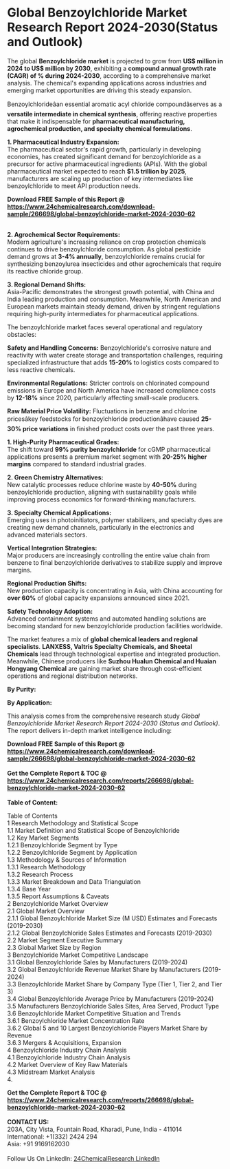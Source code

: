 <h1>Global Benzoylchloride Market Research Report 2024-2030(Status and Outlook)</h1><p>The global <strong>Benzoylchloride market</strong> is projected to grow from <strong>US$ million in 2024 to US$ million by 2030</strong>, exhibiting a <strong>compound annual growth rate (CAGR) of % during 2024-2030</strong>, according to a comprehensive market analysis. The chemical's expanding applications across industries and emerging market opportunities are driving this steady expansion.</p><p>Benzoylchlorideâan essential aromatic acyl chloride compoundâserves as a <strong>versatile intermediate in chemical synthesis</strong>, offering reactive properties that make it indispensable for <strong>pharmaceutical manufacturing, agrochemical production, and specialty chemical formulations</strong>.</p><p><strong>1. Pharmaceutical Industry Expansion:</strong><br>
The pharmaceutical sector's rapid growth, particularly in developing economies, has created significant demand for benzoylchloride as a precursor for active pharmaceutical ingredients (APIs). With the global pharmaceutical market expected to reach <strong>$1.5 trillion by 2025</strong>, manufacturers are scaling up production of key intermediates like benzoylchloride to meet API production needs.</p><div><b>Download FREE Sample of this Report @ 
            <a href="https://www.24chemicalresearch.com/download-sample/266698/global-benzoylchloride-market-2024-2030-62">
            https://www.24chemicalresearch.com/download-sample/266698/global-benzoylchloride-market-2024-2030-62</a></b></div><br><p><strong>2. Agrochemical Sector Requirements:</strong><br>
Modern agriculture's increasing reliance on crop protection chemicals continues to drive benzoylchloride consumption. As global pesticide demand grows at <strong>3-4% annually</strong>, benzoylchloride remains crucial for synthesizing benzoylurea insecticides and other agrochemicals that require its reactive chloride group.</p><p><strong>3. Regional Demand Shifts:</strong><br>
Asia-Pacific demonstrates the strongest growth potential, with China and India leading production and consumption. Meanwhile, North American and European markets maintain steady demand, driven by stringent regulations requiring high-purity intermediates for pharmaceutical applications.</p><p>The benzoylchloride market faces several operational and regulatory obstacles:</p><p><strong>Safety and Handling Concerns:</strong> Benzoylchloride's corrosive nature and reactivity with water create storage and transportation challenges, requiring specialized infrastructure that adds <strong>15-20%</strong> to logistics costs compared to less reactive chemicals.</p><p><strong>Environmental Regulations:</strong> Stricter controls on chlorinated compound emissions in Europe and North America have increased compliance costs by <strong>12-18%</strong> since 2020, particularly affecting small-scale producers.</p><p><strong>Raw Material Price Volatility:</strong> Fluctuations in benzene and chlorine pricesâkey feedstocks for benzoylchloride productionâhave caused <strong>25-30% price variations</strong> in finished product costs over the past three years.</p><p><strong>1. High-Purity Pharmaceutical Grades:</strong><br>
The shift toward <strong>99% purity benzoylchloride</strong> for cGMP pharmaceutical applications presents a premium market segment with <strong>20-25% higher margins</strong> compared to standard industrial grades.</p><p><strong>2. Green Chemistry Alternatives:</strong><br>
New catalytic processes reduce chlorine waste by <strong>40-50%</strong> during benzoylchloride production, aligning with sustainability goals while improving process economics for forward-thinking manufacturers.</p><p><strong>3. Specialty Chemical Applications:</strong><br>
Emerging uses in photoinitiators, polymer stabilizers, and specialty dyes are creating new demand channels, particularly in the electronics and advanced materials sectors.</p><p><strong>Vertical Integration Strategies:</strong><br>
	Major producers are increasingly controlling the entire value chain from benzene to final benzoylchloride derivatives to stabilize supply and improve margins.</p><p><strong>Regional Production Shifts:</strong><br>
	New production capacity is concentrating in Asia, with China accounting for <strong>over 60%</strong> of global capacity expansions announced since 2021.</p><p><strong>Safety Technology Adoption:</strong><br>
	Advanced containment systems and automated handling solutions are becoming standard for new benzoylchloride production facilities worldwide.</p><p>The market features a mix of <strong>global chemical leaders and regional specialists</strong>. <strong>LANXESS, Valtris Specialty Chemicals, and Sheetal Chemicals</strong> lead through technological expertise and integrated production. Meanwhile, Chinese producers like <strong>Suzhou Hualun Chemical and Huaian Hongyang Chemical</strong> are gaining market share through cost-efficient operations and regional distribution networks.</p><p><strong>By Purity:</strong></p><p><strong>By Application:</strong></p><p>This analysis comes from the comprehensive research study <em>Global Benzoylchloride Market Research Report 2024-2030 (Status and Outlook)</em>. The report delivers in-depth market intelligence including:
</p><div><b>Download FREE Sample of this Report @ 
            <a href="https://www.24chemicalresearch.com/download-sample/266698/global-benzoylchloride-market-2024-2030-62">
            https://www.24chemicalresearch.com/download-sample/266698/global-benzoylchloride-market-2024-2030-62</a></b></div><br><div><b>Get the Complete Report & TOC @ 
            <a href="https://www.24chemicalresearch.com/reports/266698/global-benzoylchloride-market-2024-2030-62">
            https://www.24chemicalresearch.com/reports/266698/global-benzoylchloride-market-2024-2030-62</a></b></div><br>
            <b>Table of Content:</b><p>Table of Contents<br />
1 Research Methodology and Statistical Scope<br />
1.1 Market Definition and Statistical Scope of Benzoylchloride<br />
1.2 Key Market Segments<br />
1.2.1 Benzoylchloride Segment by Type<br />
1.2.2 Benzoylchloride Segment by Application<br />
1.3 Methodology & Sources of Information<br />
1.3.1 Research Methodology<br />
1.3.2 Research Process<br />
1.3.3 Market Breakdown and Data Triangulation<br />
1.3.4 Base Year<br />
1.3.5 Report Assumptions & Caveats<br />
2 Benzoylchloride Market Overview<br />
2.1 Global Market Overview<br />
2.1.1 Global Benzoylchloride Market Size (M USD) Estimates and Forecasts (2019-2030)<br />
2.1.2 Global Benzoylchloride Sales Estimates and Forecasts (2019-2030)<br />
2.2 Market Segment Executive Summary<br />
2.3 Global Market Size by Region<br />
3 Benzoylchloride Market Competitive Landscape<br />
3.1 Global Benzoylchloride Sales by Manufacturers (2019-2024)<br />
3.2 Global Benzoylchloride Revenue Market Share by Manufacturers (2019-2024)<br />
3.3 Benzoylchloride Market Share by Company Type (Tier 1, Tier 2, and Tier 3)<br />
3.4 Global Benzoylchloride Average Price by Manufacturers (2019-2024)<br />
3.5 Manufacturers Benzoylchloride Sales Sites, Area Served, Product Type<br />
3.6 Benzoylchloride Market Competitive Situation and Trends<br />
3.6.1 Benzoylchloride Market Concentration Rate<br />
3.6.2 Global 5 and 10 Largest Benzoylchloride Players Market Share by Revenue<br />
3.6.3 Mergers & Acquisitions, Expansion<br />
4 Benzoylchloride Industry Chain Analysis<br />
4.1 Benzoylchloride Industry Chain Analysis<br />
4.2 Market Overview of Key Raw Materials<br />
4.3 Midstream Market Analysis<br />
4.</p><div><b>Get the Complete Report & TOC @ 
            <a href="https://www.24chemicalresearch.com/reports/266698/global-benzoylchloride-market-2024-2030-62">
            https://www.24chemicalresearch.com/reports/266698/global-benzoylchloride-market-2024-2030-62</a></b></div><br><b>CONTACT US:</b><br>
            203A, City Vista, Fountain Road, Kharadi, Pune, India - 411014<br>
            International: +1(332) 2424 294<br>
            Asia: +91 9169162030 <br><br>
            Follow Us On LinkedIn: <a href="https://www.linkedin.com/company/24chemicalresearch/">24ChemicalResearch LinkedIn</a>